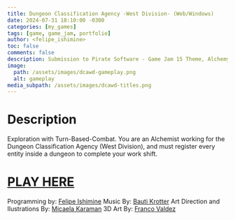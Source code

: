 ```yaml
---
title: Dungeon Classification Agency -West Division- (Web/Windows)
date: 2024-07-31 18:10:00 -0300
categories: [my_games]
tags: [game, game_jam, portfolio]
author: <felipe_ishimine>
toc: false
comments: false
description: Submission to Pirate Software - Game Jam 15 Theme, Alchemy and Shadows
image:
  path: /assets/images/dcawd-gameplay.png
  alt: gameplay  
media_subpath: /assets/images/dcawd-titles.png
---
```


# Description
Exploration with Turn-Based-Combat. You are an Alchemist working for the Dungeon Classification Agency (West Division), and must register every entity inside a dungeon to complete your work shift.

# [PLAY HERE](https://kodachigames.itch.io/dca-west-division)

Programming by: [Felipe Ishimine](https://felipeishimine.github.io/)
Music By: [Bauti Krotter](https://www.instagram.com/bautykrotter/)
Art Direction and Ilustrations By: [Micaela Karaman](https://taplink.cc/micakaraman)
3D Art By: [Franco Valdez](https://x.com/FrancoValdez3d)